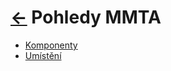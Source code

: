# [<-](../../../README.md "Zpět") Pohledy MMTA

- [Komponenty](./components/README.md)
- [Umístění](./deployment/README.md)

